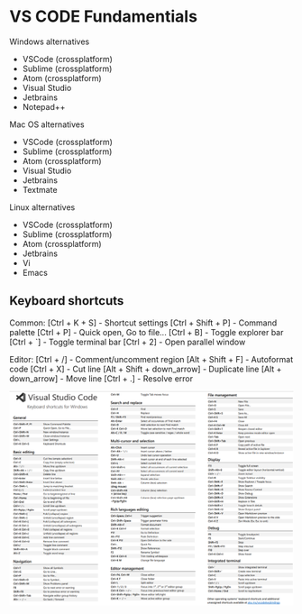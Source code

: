 # VS CODE Fundamentials

Windows alternatives
- VSCode (crossplatform)
- Sublime (crossplatform)
- Atom (crossplatform)
- Visual Studio
- Jetbrains
- Notepad++

Mac OS alternatives
- VSCode (crossplatform)
- Sublime (crossplatform)
- Atom (crossplatform)
- Visual Studio
- Jetbrains
- Textmate

Linux alternatives
- VSCode (crossplatform)
- Sublime (crossplatform)
- Atom (crossplatform)
- Jetbrains
- Vi
- Emacs

## Keyboard shortcuts

Common:
[Ctrl + K + S] - Shortcut settings
[Ctrl + Shift + P] - Command palette
[Ctrl + P] - Quick open, Go to file...
[Ctrl + B] - Toggle explorer bar
[Ctrl + `] - Toggle terminal bar
[Ctrl + 2] - Open parallel window

Editor:
[Ctrl + /] - Comment/uncomment region
[Alt + Shift + F] - Autoformat code
[Ctrl + X] - Cut line
[Alt + Shift + down_arrow] - Duplicate line
[Alt + down_arrow] - Move line
[Ctrl + .] - Resolve error

<p align="center">
  <img width="800" src="https://github.com/rsaitov/Learning/blob/master/.net/lesja/net-developer-toolkit/VS%20Code%20Fundamentals/keyboard-shortcuts-windows.png" />
</p>